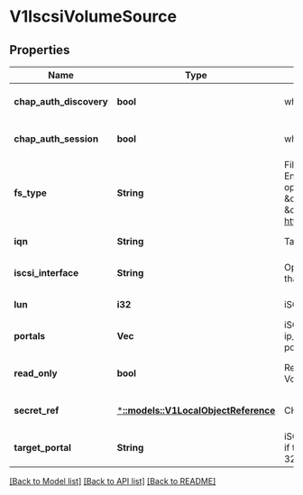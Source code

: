 # V1IscsiVolumeSource

## Properties
Name | Type | Description | Notes
------------ | ------------- | ------------- | -------------
**chap_auth_discovery** | **bool** | whether support iSCSI Discovery CHAP authentication | [optional] [default to null]
**chap_auth_session** | **bool** | whether support iSCSI Session CHAP authentication | [optional] [default to null]
**fs_type** | **String** | Filesystem type of the volume that you want to mount. Tip: Ensure that the filesystem type is supported by the host operating system. Examples: \&quot;ext4\&quot;, \&quot;xfs\&quot;, \&quot;ntfs\&quot;. Implicitly inferred to be \&quot;ext4\&quot; if unspecified. More info: https://kubernetes.io/docs/concepts/storage/volumes#iscsi | [optional] [default to null]
**iqn** | **String** | Target iSCSI Qualified Name. | [default to null]
**iscsi_interface** | **String** | Optional: Defaults to &#39;default&#39; (tcp). iSCSI interface name that uses an iSCSI transport. | [optional] [default to null]
**lun** | **i32** | iSCSI target lun number. | [default to null]
**portals** | **Vec<String>** | iSCSI target portal List. The portal is either an IP or ip_addr:port if the port is other than default (typically TCP ports 860 and 3260). | [optional] [default to null]
**read_only** | **bool** | ReadOnly here will force the ReadOnly setting in VolumeMounts. Defaults to false. | [optional] [default to null]
**secret_ref** | [***::models::V1LocalObjectReference**](v1.LocalObjectReference.md) | CHAP secret for iSCSI target and initiator authentication | [optional] [default to null]
**target_portal** | **String** | iSCSI target portal. The portal is either an IP or ip_addr:port if the port is other than default (typically TCP ports 860 and 3260). | [default to null]

[[Back to Model list]](../README.md#documentation-for-models) [[Back to API list]](../README.md#documentation-for-api-endpoints) [[Back to README]](../README.md)


